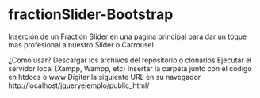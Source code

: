 # fractionSlider-Bootstrap
Inserción de un Fraction Slider en una pagina principal para dar un toque mas profesional a nuestro Slider o Carrousel

¿Como usar?
Descargar los archivos del repositorio o clonarlos
Ejecutar el servidor local (Xampp, Wampp, etc)
Insertar la carpeta junto con el codigo en htdocs o www
Digitar la siguiente URL en su navegador http://localhost/jqueryejemplo/public_html/
